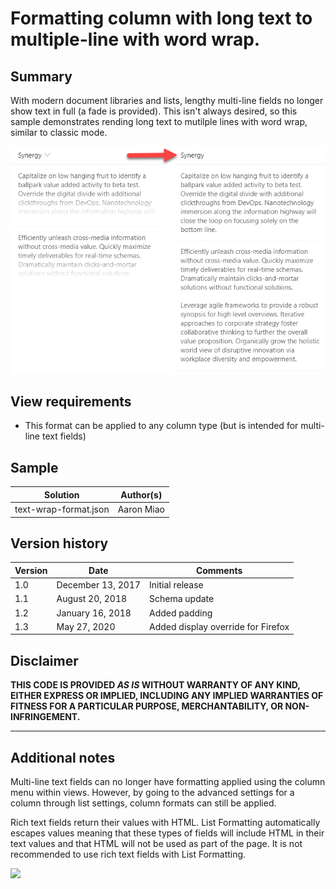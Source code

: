 # Formatting column with long text to multiple-line with word wrap.

## Summary
With modern document libraries and lists, lengthy multi-line fields no longer show text in full (a fade is provided). This isn't always desired, so this sample demonstrates rending long text to mutilple lines with word wrap, similar to classic mode.

![screenshot of the sample](./screenshot.png)

## View requirements
- This format can be applied to any column type (but is intended for multi-line text fields)

## Sample

Solution|Author(s)
--------|---------
text-wrap-format.json | Aaron Miao

## Version history

Version|Date|Comments
-------|----|--------
1.0|December 13, 2017|Initial release
1.1|August 20, 2018|Schema update
1.2|January 16, 2018|Added padding
1.3|May 27, 2020|Added display override for Firefox

## Disclaimer
**THIS CODE IS PROVIDED *AS IS* WITHOUT WARRANTY OF ANY KIND, EITHER EXPRESS OR IMPLIED, INCLUDING ANY IMPLIED WARRANTIES OF FITNESS FOR A PARTICULAR PURPOSE, MERCHANTABILITY, OR NON-INFRINGEMENT.**

---

## Additional notes
Multi-line text fields can no longer have formatting applied using the column menu within views. However, by going to the advanced settings for a column through list settings, column formats can still be applied.

Rich text fields return their values with HTML. List Formatting automatically escapes values meaning that these types of fields will include HTML in their text values and that HTML will not be used as part of the page. It is not recommended to use rich text fields with List Formatting.

<img src="https://telemetry.sharepointpnp.com/sp-dev-list-formatting/column-samples/text-wrap-format" />
